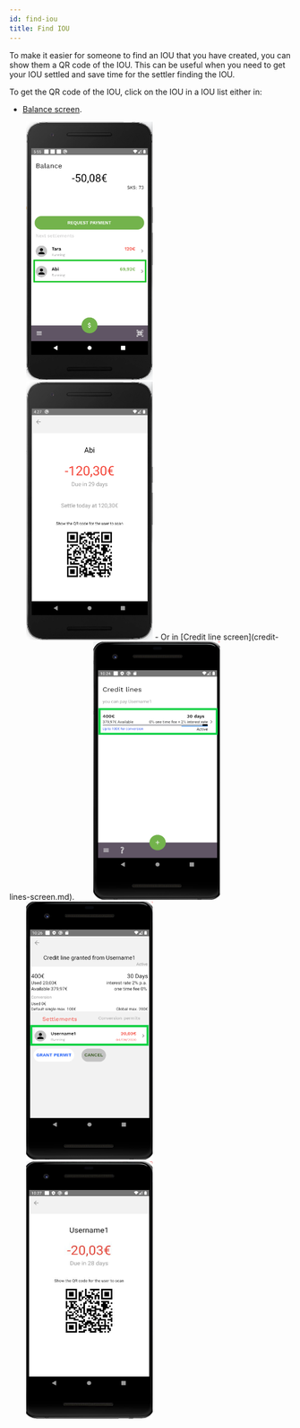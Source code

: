 ```yaml
---
id: find-iou
title: Find IOU
---
```


To make it easier for someone to find an IOU that you have created, you can show them a QR code of the IOU. This can be useful when you need to get your IOU settled and save time for the settler finding the IOU.

To get the QR code of the IOU, click on the IOU in a IOU list either in: 

- [Balance screen](home.md).

<img src="assets/find-iou1.png" alt="find IOU" width="226" height="460" style="display: inline; margin-left: 30px;"/>
<img src="assets/find-iou2.png" alt="find IOU" width="226" height="460" style="display: inline; margin-left: 30px;"/>
- Or in [Credit line screen](credit-lines-screen.md).

<img src="assets/find-iou3.png" alt="find IOU" width="226" height="460" style="display: inline; margin-left: 30px;"/>
<img src="assets/find-iou4.png" alt="find IOU" width="226" height="460" style="display: inline; margin-left: 30px;"/>
<img src="assets/find-iou5.JPG" alt="find IOU" width="226" height="460" style="display: inline; margin-left: 30px;"/>
